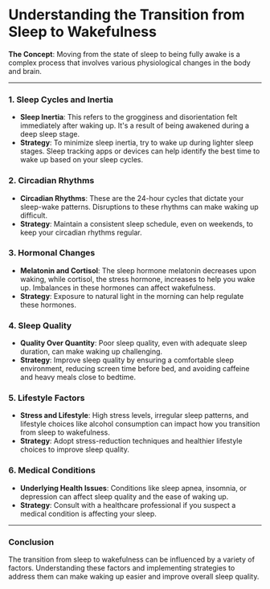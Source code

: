 # Understanding the Transition from Sleep to Wakefulness

**The Concept**: Moving from the state of sleep to being fully awake is a complex process that involves various physiological changes in the body and brain.

---

### 1. Sleep Cycles and Inertia

- **Sleep Inertia**: This refers to the grogginess and disorientation felt immediately after waking up. It's a result of being awakened during a deep sleep stage.
- **Strategy**: To minimize sleep inertia, try to wake up during lighter sleep stages. Sleep tracking apps or devices can help identify the best time to wake up based on your sleep cycles.

### 2. Circadian Rhythms

- **Circadian Rhythms**: These are the 24-hour cycles that dictate your sleep-wake patterns. Disruptions to these rhythms can make waking up difficult.
- **Strategy**: Maintain a consistent sleep schedule, even on weekends, to keep your circadian rhythms regular.

### 3. Hormonal Changes

- **Melatonin and Cortisol**: The sleep hormone melatonin decreases upon waking, while cortisol, the stress hormone, increases to help you wake up. Imbalances in these hormones can affect wakefulness.
- **Strategy**: Exposure to natural light in the morning can help regulate these hormones.

### 4. Sleep Quality

- **Quality Over Quantity**: Poor sleep quality, even with adequate sleep duration, can make waking up challenging.
- **Strategy**: Improve sleep quality by ensuring a comfortable sleep environment, reducing screen time before bed, and avoiding caffeine and heavy meals close to bedtime.

### 5. Lifestyle Factors

- **Stress and Lifestyle**: High stress levels, irregular sleep patterns, and lifestyle choices like alcohol consumption can impact how you transition from sleep to wakefulness.
- **Strategy**: Adopt stress-reduction techniques and healthier lifestyle choices to improve sleep quality.

### 6. Medical Conditions

- **Underlying Health Issues**: Conditions like sleep apnea, insomnia, or depression can affect sleep quality and the ease of waking up.
- **Strategy**: Consult with a healthcare professional if you suspect a medical condition is affecting your sleep.

---

### **Conclusion**

The transition from sleep to wakefulness can be influenced by a variety of factors. Understanding these factors and implementing strategies to address them can make waking up easier and improve overall sleep quality.